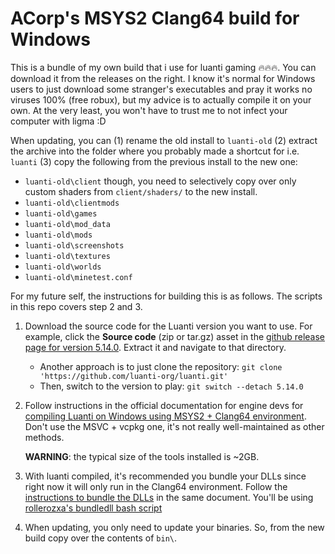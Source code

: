 # ACorp's MSYS2 Clang64 build for Windows
This is a bundle of my own build that i use for luanti gaming 🔥🔥🔥. You can download it from the releases on the right. I know it's normal for Windows users to just download some stranger's executables and pray it works no viruses 100% (free robux), but my advice is to actually compile it on your own. At the very least, you won't have to trust me to not infect your computer with ligma :D

When updating, you can (1) rename the old install to `luanti-old` (2) extract the archive into the folder where you probably made a shortcut for i.e. `luanti` (3) copy the following from the previous install to the new one:
- `luanti-old\client` though, you need to selectively copy over only custom shaders from `client/shaders/` to the new install.
- `luanti-old\clientmods`
- `luanti-old\games`
- `luanti-old\mod_data`
- `luanti-old\mods`
- `luanti-old\screenshots`
- `luanti-old\textures`
- `luanti-old\worlds`
- `luanti-old\minetest.conf`

For my future self, the instructions for building this is as follows. The scripts in this repo covers step 2 and 3.

1. Download the source code for the Luanti version you want to use. For example, click the **Source code** (zip or tar.gz) asset in the [github release page for version 5.14.0](https://github.com/luanti-org/luanti/releases/tag/5.14.0). Extract it and navigate to that directory.

   - Another approach is to just clone the repository: `git clone 'https://github.com/luanti-org/luanti.git'`
   - Then, switch to the version to play: `git switch --detach 5.14.0`

2. Follow instructions in the official documentation for engine devs for [compiling Luanti on Windows using MSYS2 + Clang64 environment](https://docs.luanti.org/for-engine-devs/compiling/windows/). Don't use the MSVC + vcpkg one, it's not really well-maintained as other methods.

   **WARNING**: the typical size of the tools installed is ~2GB.

3. With luanti compiled, it's recommended you bundle your DLLs since right now it will only run in the Clang64 environment. Follow the [instructions to bundle the DLLs](https://docs.luanti.org/for-engine-devs/compiling/windows/#bundling-dlls) in the same document. You'll be using [rollerozxa's bundledll bash script](https://github.com/rollerozxa/msys2-bundledlls)

4. When updating, you only need to update your binaries. So, from the new build copy over the contents of `bin\`.